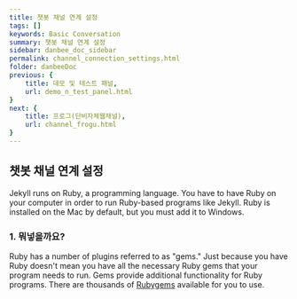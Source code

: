 ```yaml
---
title: 챗봇 채널 연계 설정
tags: []
keywords: Basic Conversation
summary: 챗봇 채널 연계 설정
sidebar: danbee_doc_sidebar
permalink: channel_connection_settings.html
folder: danbeeDoc
previous: {
    title: 데모 및 테스트 패널,
    url: demo_n_test_panel.html
}
next: {
    title: 프로그(단비자체웹채널),
    url: channel_frogu.html
}
---
```


## 챗봇 채널 연계 설정

Jekyll runs on Ruby, a programming language. You have to have Ruby on your computer in order to run Ruby-based programs like Jekyll. Ruby is installed on the Mac by default, but you must add it to Windows.

### 1. 뭐넣을까요?

Ruby has a number of plugins referred to as "gems." Just because you have Ruby doesn't mean you have all the necessary Ruby gems that your program needs to run. Gems provide additional functionality for Ruby programs. There are thousands of [Rubygems](https://rubygems.org/) available for you to use.

